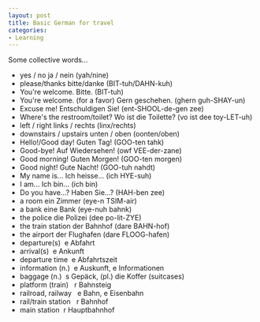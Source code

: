 ```yaml
---
layout: post
title: Basic German for travel
categories:
- Learning
---
```



Some collective words...

- yes / no ja / nein (yah/nine)
- please/thanks bitte/danke (BIT-tuh/DAHN-kuh)
- You're welcome. Bitte. (BIT-tuh)
- You're welcome. (for a favor) Gern geschehen. (ghern guh-SHAY-un)
- Excuse me! Entschuldigen Sie! (ent-SHOOL-de-gen zee)
- Where's the restroom/toilet? Wo ist die Toilette? (vo ist dee toy-LET-uh)
- left / right links / rechts (linx/rechts)
- downstairs / upstairs unten / oben (oonten/oben)
- Hello!/Good day! Guten Tag! (GOO-ten tahk)
- Good-bye! Auf Wiedersehen! (owf VEE-der-zane)
- Good morning! Guten Morgen! (GOO-ten morgen)
- Good night! Gute Nacht! (GOO-tuh nahdt)
- My name is... Ich heisse... (ich HYE-suh)
- I am... Ich bin... (ich bin)
- Do you have...? Haben Sie...? (HAH-ben zee)
- a room ein Zimmer (eye-n TSIM-air)
- a bank eine Bank (eye-nuh bahnk)
- the police die Polizei (dee po-lit-ZYE)
- the train station der Bahnhof (dare BAHN-hof)
- the airport der Flughafen (dare FLOOG-hafen)
- departure(s)  e Abfahrt
- arrival(s)  e Ankunft
- departure time  e Abfahrtszeit
- information (n.)  e Auskunft, e Informationen
- baggage (n.)  s Gepäck, (pl.) die Koffer (suitcases)
- platform (train)   r Bahnsteig
- railroad, railway   e Bahn, e Eisenbahn
- rail/train station   r Bahnhof
- main station  r Hauptbahnhof
